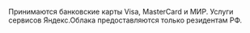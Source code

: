Принимаются банковские карты Visa, MasterCard и МИР. Услуги сервисов Яндекс.Облака предоставляются только резидентам РФ.

